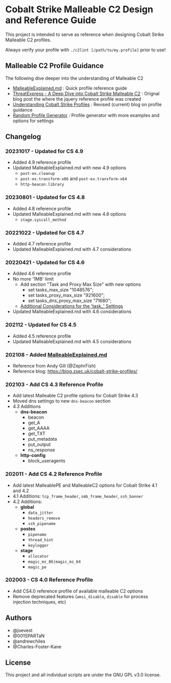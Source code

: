 # Cobalt Strike Malleable C2 Design and Reference Guide

This project is intended to serve as reference when designing Cobalt Strike Malleable C2 profiles.

Always verify your profile with `./c2lint [/path/to/my.profile]` prior to use!

## Malleable C2 Profile Guidance

The following dive deeper into the understanding of Malleable C2

- [MalleableExplained.md](https://github.com/threatexpress/malleable-c2/blob/master/MalleableExplained.md) : Quick profile reference guide
- [ThreatExpress - A Deep Dive into Cobalt Strike Malleable C2](http://threatexpress.com/blogs/2018/a-deep-dive-into-cobalt-strike-malleable-c2/) : Orignal blog post the where the jquery reference profile was created
- [Understanding Cobalt Strike Profiles](https://blog.zsec.uk/cobalt-strike-profiles/) : Revised (current) blog on profile guidance
- [Random Profile Generator](https://github.com/threatexpress/random_c2_profile) : Profile generator with more examples and options for settings

## Changelog

### 20231017 - Updated for CS 4.9

- Added 4.9 reference profile
- Updated MalleableExplained.md with new 4.9 options
  - `post-ex.cleanup`
  - `post-ex.transform-x86` and `post-ex.transform-x64`
  - `http-beacon.library`

### 20230801 - Updated for CS 4.8

- Added 4.8 reference profile
- Updated MalleableExplained.md with new 4.8 options
  - `stage.syscall_method`

### 20221022 - Updated for CS 4.7

- Added 4.7 reference profile
- Updated MalleableExplained.md with 4.7 considerations

### 20220421 - Updated for CS 4.6

- Added 4.6 reference profile
- No more '1MB' limit
  - Add section "Task and Proxy Max Size" with new options
    - set tasks_max_size "1048576";
    - set tasks_proxy_max_size "921600";
    - set tasks_dns_proxy_max_size "71680";  
  - [Additional Considerations for the 'task_' Settings](https://hstechdocs.helpsystems.com/manuals/cobaltstrike/current/userguide/content/topics/malleable-c2_profile-language.htm#_Toc65482837)
- Updated MalleableExplained.md with 4.6 considerations

### 202112 - Updated for CS 4.5

- Added 4.5 reference profile
- Updated MalleableExplained.md with 4.5 considerations

### 202108 - Added [MalleableExplained.md](https://github.com/threatexpress/malleable-c2/blob/master/MalleableExplained.md)

- Reference from Andy Gill (@ZephrFish)
- Reference blog: https://blog.zsec.uk/cobalt-strike-profiles/

### 202103 - Add CS 4.3 Reference Profile

- Add latest Malleable C2 profile options for Cobalt Strike 4.3
- Moved dns settings to new `dns-beacon` section
- 4.3 Additions
  - **dns-beacon**
    - beacon
    - get_A
    - get_AAAA
    - get_TXT
    - put_metadata
    - put_output
    - ns_response
  - **http-config**
    - block_useragents

### 202011 - Add CS 4.2 Reference Profile

- Add latest MalleablePE and MalleableC2 options for Cobalt Strike 4.1 and 4.2
- 4.1 Additions: `tcp_frame_header`, `smb_frame_header`, `ssh_banner`
- 4.2 Additions:
  - **global**
    - `data_jitter`
    - `headers_remove`
    - `ssh_pipename`
  - **postex**
    - `pipename`
    - `thread_hint`
    - `keylogger`
  - **stage**
    - `allocator`
    - `magic_mz_86|magic_mz_64`
    - `magic_pe`

### 202003 - CS 4.0 Reference Profile

- Add CS4.0 reference profile of available malleable C2 options
- Remove deprecated features (`amsi_disable`, `disable` for process injection techniques, etc)

## Authors

- @joevest
- @001SPARTaN
- @andrewchiles
- @Charles-Foster-Kane

## License

This project and all individual scripts are under the GNU GPL v3.0 license.
